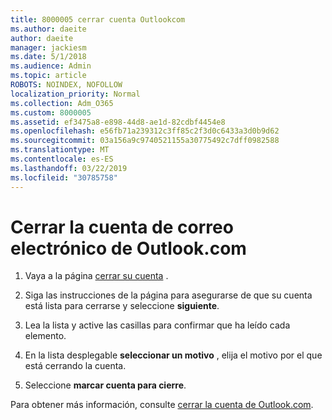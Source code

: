 ```yaml
---
title: 8000005 cerrar cuenta Outlookcom
ms.author: daeite
author: daeite
manager: jackiesm
ms.date: 5/1/2018
ms.audience: Admin
ms.topic: article
ROBOTS: NOINDEX, NOFOLLOW
localization_priority: Normal
ms.collection: Adm_O365
ms.custom: 8000005
ms.assetid: ef3475a8-e898-44d8-ae1d-82cdbf4454e8
ms.openlocfilehash: e56fb71a239312c3ff85c2f3d0c6433a3d0b9d62
ms.sourcegitcommit: 03a156a9c9740521155a30775492c7dff0982588
ms.translationtype: MT
ms.contentlocale: es-ES
ms.lasthandoff: 03/22/2019
ms.locfileid: "30785758"
---
```

# <a name="close-your-outlookcom-email-account"></a>Cerrar la cuenta de correo electrónico de Outlook.com

1. Vaya a la página [cerrar su cuenta](https://go.microsoft.com/fwlink/p/?linkid=845493) . 
    
2. Siga las instrucciones de la página para asegurarse de que su cuenta está lista para cerrarse y seleccione **siguiente**. 
    
3. Lea la lista y active las casillas para confirmar que ha leído cada elemento.
    
4. En la lista desplegable **seleccionar un motivo** , elija el motivo por el que está cerrando la cuenta. 
    
5. Seleccione **marcar cuenta para cierre**. 
    
Para obtener más información, consulte[](https://support.office.com/article/564b801e-2a47-4cb2-afa8-12ead3185038.aspx) [cerrar la cuenta de Outlook.com](https://go.microsoft.com/fwlink/p/?linkid=873106).
  

